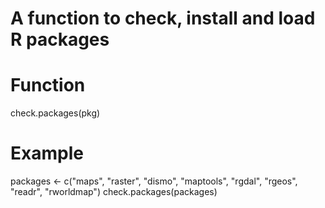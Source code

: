 # A function to check, install and load R packages

# Function
check.packages(pkg)

# Example
packages <- c("maps", "raster", "dismo", "maptools", "rgdal", "rgeos", "readr", "rworldmap")
check.packages(packages)
